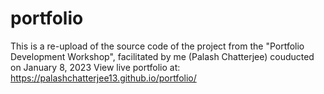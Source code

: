 # portfolio
This is a re-upload of the source code of the project from the "Portfolio Development Workshop", facilitated by me (Palash Chatterjee) couducted on January 8, 2023
View live portfolio at: https://palashchatterjee13.github.io/portfolio/
